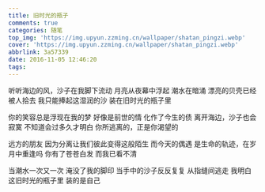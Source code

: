 ```yaml
---
title: 旧时光的瓶子
comments: true
categories: 随笔
top_img: 'https://img.upyun.zzming.cn/wallpaper/shatan_pingzi.webp'
cover: 'https://img.upyun.zzming.cn/wallpaper/shatan_pingzi.webp'
abbrlink: 3a57339
date: 2016-11-05 12:46:20
tags:
---
```


听听海边的风，沙子在我脚下流动
月亮从夜幕中浮起
潮水在暗涌
漂亮的贝壳已经被人拾去
我只能捧起这湿润的沙
装在旧时光的瓶子里

你的笑容总是浮现在我的梦
好像是前世的情
化作了今生的债
离开海边，沙子也会寂寞
不知道会过多久才明白
你所逃离的，正是你渴望的

远方的朋友
因为分离让我们彼此变得这般陌生
而今天的偶遇
是生命的轨迹，在岁月中重逢吗
你有了苍苍白发
而我已看不清

当潮水一次又一次
淹没了我的脚印
当手中的沙子反反复复
从指缝间逃走
我明白这旧时光的瓶子里
装的是自己
